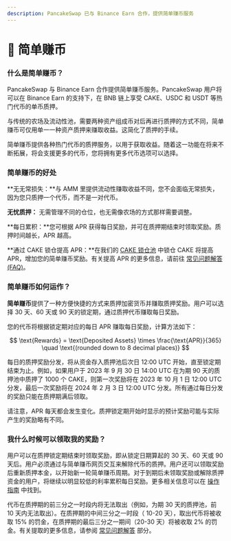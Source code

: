 ```yaml
---
description: PancakeSwap 已与 Binance Earn 合作，提供简单赚币服务
---
```


# 🤝 简单赚币

### 什么是简单赚币？&#x20;

PancakeSwap 与 Binance Earn 合作提供简单赚币服务。PancakeSwap 用户将可以在 Binance Earn 的支持下，在 BNB 链上享受 CAKE、USDC 和 USDT 等热门代币的单币质押。&#x20;

与传统的农场及流动性池，需要两种资产组成币对后再进行质押的方式不同，简单赚币可仅用单一一种资产质押来赚取收益。这简化了质押的手续。

简单赚币提供各种热门代币的质押服务，以用于获取收益。随着这一功能在将来不断拓展，将会支援更多的代币，您将拥有更多代币选项可以选择。

### 简单赚币的好处&#x20;

**无无常损失：**与 AMM 里提供流动性赚取收益不同，您不会面临无常损失，因为您只质押一个代币，而不是一对代币。

**无忧质押：** 无需管理不同的仓位，也无需像农场的方式那样需要调整。

**每日累积：**您可根据 APR 获得每日奖励，并可在质押期结束时领取奖励。质押时间越长，APR 越高。

**通过 CAKE 锁仓提高 APR：**在我们的 [CAKE 锁仓池](https://pancakeswap.finance/pools) 中锁仓 CAKE 将提高 APR，增加您的简单赚币奖励。有关提高 APR 的更多信息，请前往 [常见问题解答(FAQ)](jian-dan-zhuan-bi-faq.md)。

### 简单赚币如何运作？&#x20;

**简单赚币**提供了一种方便快捷的方式来质押加密货币并赚取质押奖励。用户可以选择 30 天、60 天或 90 天的锁定期，通过质押代币赚取每日奖励。&#x20;

您的代币将根据锁定期对应的每日 APR 赚取每日奖励，计算方法如下：

$$
\text{Rewards} = \text{Deposited Assets} \times \frac{\text{APR}}{365} \quad \text{(rounded down to 8 decimal places)}
$$

每日的质押奖励分发，将从资金存入质押池后次日 12:00 UTC 开始，直至锁定期结束为止。例如，如果用户于 2023 年 9 月 30 日 14:00 UTC 在为期 90 天的质押池中质押了 1000 个 CAKE，则第一次奖励将在 2023 年 10 月 1 日 12:00 UTC 分发，最后一次奖励将在 2024 年 2 月 3 日 12:00 UTC 分发。所有通过每日分发的奖励只能在质押期满后领取。

请注意，APR 每天都会发生变化。质押锁定期开始时显示的预计奖励可能与实际产生的奖励略有不同。

### 我什么时候可以领取我的奖励？&#x20;

用户可以在质押锁定期结束时领取奖励，即从锁定日期算起的 30 天、60 天或 90 天后。用户必须通过与简单赚币网页交互来解除代币的质押。用户还可以领取奖励后重新质押本金，以开始新一轮简单赚币周期。对于到期后未领取奖励或解除质押资金的用户，将继续以明显较低的利率累积每日奖励。更多相关信息可以在 [操作指南](ru-he-shi-yong-jian-dan-zhuan-bi.md) 中找到。

代币在质押期的前三分之一时段内将无法取出（例如，为期 30 天的质押池，前 10 天内无法取出）。在质押期的中间三分之一时段（ 10-20 天），取出代币将被收取 15% 的罚金，在质押期的最后三分之一期间（20-30 天）将被收取 2% 的罚金。有关提取的更多信息，请参阅 [常见问题解答](../../master/v3v2-qian-yi/chang-jian-wen-ti-jie-da.md) 部分。
